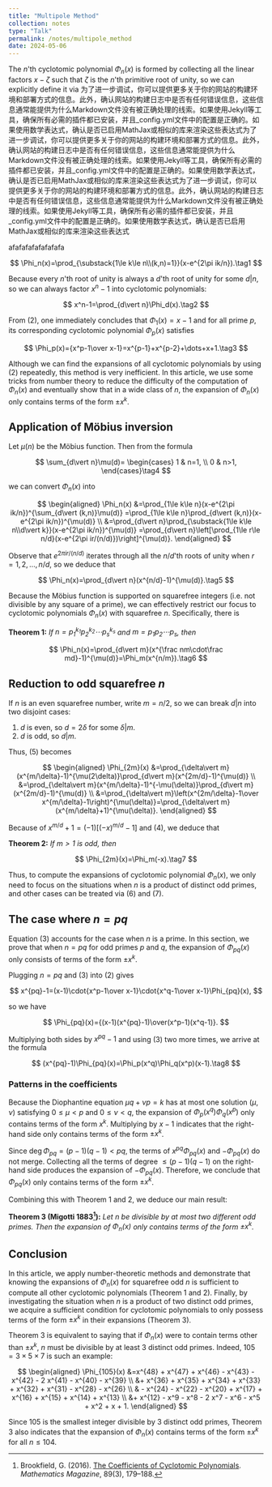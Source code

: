 ```yaml
---
title: "Multipole Method"
collection: notes
type: "Talk"
permalink: /notes/multipole_method
date: 2024-05-06
---
```



The $n$'th cyclotomic polynomial $\Phi_n(x)$ is formed by collecting all the linear factors $x-\zeta$ such that $\zeta$ is the $n$'th primitive root of unity, so we can explicitly define it via 为了进一步调试，你可以提供更多关于你的网站的构建环境和部署方式的信息。此外，确认网站的构建日志中是否有任何错误信息，这些信息通常能提供为什么Markdown文件没有被正确处理的线索。如果使用Jekyll等工具，确保所有必需的插件都已安装，并且_config.yml文件中的配置是正确的。如果使用数学表达式，确认是否已启用MathJax或相似的库来渲染这些表达式为了进一步调试，你可以提供更多关于你的网站的构建环境和部署方式的信息。此外，确认网站的构建日志中是否有任何错误信息，这些信息通常能提供为什么Markdown文件没有被正确处理的线索。如果使用Jekyll等工具，确保所有必需的插件都已安装，并且_config.yml文件中的配置是正确的。如果使用数学表达式，确认是否已启用MathJax或相似的库来渲染这些表达式为了进一步调试，你可以提供更多关于你的网站的构建环境和部署方式的信息。此外，确认网站的构建日志中是否有任何错误信息，这些信息通常能提供为什么Markdown文件没有被正确处理的线索。如果使用Jekyll等工具，确保所有必需的插件都已安装，并且_config.yml文件中的配置是正确的。如果使用数学表达式，确认是否已启用MathJax或相似的库来渲染这些表达式

afafafafafafafafa

$$
\Phi_n(x)=\prod_{\substack{1\le k\le n\\(k,n)=1}}(x-e^{2\pi ik/n}).\tag1
$$

Because every $n$'th root of unity is always a $d$'th root of unity for some $d\vert n$, so we can always factor $x^n-1$ into cyclotomic polynomials:

$$
x^n-1=\prod_{d\vert n}\Phi_d(x).\tag2
$$

From (2), one immediately concludes that $\Phi_1(x)=x-1$ and for all prime $p$, its corresponding cyclotomic polynomial $\Phi_p(x)$ satisfies

$$
\Phi_p(x)={x^p-1\over x-1}=x^{p-1}+x^{p-2}+\dots+x+1.\tag3
$$

Although we can find the expansions of all cyclotomic polynomials by using (2) repeatedly, this method is very inefficient. In this article, we use some tricks from number theory to reduce the difficulty of the computation of $\Phi_n(x)$ and eventually show that in a wide class of $n$, the expansion of $\Phi_n(x)$ only contains terms of the form $\pm x^k$.

## Application of Möbius inversion

Let $\mu(n)$ be the Möbius function. Then from the formula

$$
\sum_{d\vert n}\mu(d)=
\begin{cases}
1 & n=1, \\
0 & n>1,
\end{cases}\tag4
$$

we can convert $\Phi_n(x)$ into

$$
\begin{aligned}
\Phi_n(x)
&=\prod_{1\le k\le n}(x-e^{2\pi ik/n})^{\sum_{d\vert (k,n)}\mu(d)} =\prod_{1\le k\le n}\prod_{d\vert (k,n)}(x-e^{2\pi ik/n})^{\mu(d)} \\
&=\prod_{d\vert n}\prod_{\substack{1\le k\le n\\d\vert k}}(x-e^{2\pi ik/n})^{\mu(d)}
=\prod_{d\vert n}\left[\prod_{1\le r\le n/d}(x-e^{2\pi ir/(n/d)})\right]^{\mu(d)}.
\end{aligned}
$$

Observe that $e^{2\pi ir/(n/d)}$ iterates through all the $n/d$'th roots of unity when $r=1,2,\dots,n/d$, so we deduce that

$$
\Phi_n(x)=\prod_{d\vert n}(x^{n/d}-1)^{\mu(d)}.\tag5
$$

Because the Möbius function is supported on squarefree integers (i.e. not divisible by any square of a prime), we can effectively restrict our focus to cyclotomic polynomials $\Phi_n(x)$ with squarefree $n$. Specifically, there is

**Theorem 1:** *If $n=p_1^{k_1}p_2^{k_2}\cdots p_s^{k_s}$ and $m=p_1p_2\cdots p_s$, then*

$$
\Phi_n(x)=\prod_{d\vert m}(x^{\frac nm\cdot\frac md}-1)^{\mu(d)}=\Phi_m(x^{n/m}).\tag6
$$

## Reduction to odd squarefree $n$

If $n$ is an even squarefree number, write $m=n/2$, so we can break $d\vert n$ into two disjoint cases:

1. $d$ is even, so $d=2\delta$ for some $\delta\vert m$.
2. $d$ is odd, so $d\vert m$.

Thus, (5) becomes

$$
\begin{aligned}
\Phi_{2m}(x)
&=\prod_{\delta\vert m}(x^{m/\delta}-1)^{\mu(2\delta)}\prod_{d\vert m}(x^{2m/d}-1)^{\mu(d)} \\
&=\prod_{\delta\vert m}(x^{m/\delta}-1)^{-\mu(\delta)}\prod_{d\vert m}(x^{2m/d}-1)^{\mu(d)} \\
&=\prod_{\delta\vert m}\left(x^{2m/\delta}-1\over x^{m/\delta}-1\right)^{\mu(\delta)}=\prod_{\delta\vert m}(x^{m/\delta}+1)^{\mu(\delta)}.
\end{aligned}
$$

Because of $x^{m/d}+1=(-1)[(-x)^{m/d}-1]$ and (4), we deduce that

**Theorem 2:** *If $m>1$ is odd, then*

$$
\Phi_{2m}(x)=\Phi_m(-x).\tag7
$$

Thus, to compute the expansions of cyclotomic polynomial $\Phi_n(x)$, we only need to focus on the situations when $n$ is a product of distinct odd primes, and other cases can be treated via (6) and (7).

## The case where $n=pq$

Equation (3) accounts for the case when $n$ is a prime. In this section, we prove that when $n=pq$ for odd primes $p$ and $q$, the expansion of $\Phi_{pq}(x)$ only consists of terms of the form $\pm x^k$.

Plugging $n=pq$ and (3) into (2) gives

$$
x^{pq}-1=(x-1)\cdot{x^p-1\over x-1}\cdot{x^q-1\over x-1}\Phi_{pq}(x),
$$

so we have

$$
\Phi_{pq}(x)={(x-1)(x^{pq}-1)\over(x^p-1)(x^q-1)}.
$$

Multiplying both sides by $x^{pq}-1$ and using (3) two more times, we arrive at the formula

$$
(x^{pq}-1)\Phi_{pq}(x)=\Phi_p(x^q)\Phi_q(x^p)(x-1).\tag8
$$

### Patterns in the coefficients

Because the Diophantine equation $\mu q+\nu p=k$ has at most one solution $(\mu,\nu)$ satisfying $0\le\mu<p$ and $0\le\nu<q$, the expansion of $\Phi_p(x^q)\Phi_q(x^p)$ only contains terms of the form $x^k$. Multiplying by $x-1$ indicates that the right-hand side only contains terms of the form $\pm x^k$.

Since $\deg\Phi_{pq}=(p-1)(q-1)<pq$, the terms of $x^{pq}\Phi_{pq}(x)$ and $-\Phi_{pq}(x)$ do not merge. Collecting all the terms of degree $\le(p-1)(q-1)$ on the right-hand side produces the expansion of $-\Phi_{pq}(x)$. Therefore, we conclude that $\Phi_{pq}(x)$ only contains terms of the form $\pm x^k$.

Combining this with Theorem 1 and 2, we deduce our main result:

**Theorem 3 (Migotti 1883[^1]):** *Let $n$ be divisible by at most two different odd primes. Then the expansion of $\Phi_n(x)$ only contains terms of the form $\pm x^k$.*

## Conclusion

In this article, we apply number-theoretic methods and demonstrate that knowing the expansions of $\Phi_n(x)$ for squarefree odd $n$ is sufficient to compute all other cyclotomic polynomials (Theorem 1 and 2). Finally, by investigating the situation when $n$ is a product of two distinct odd primes, we acquire a sufficient condition for cyclotomic polynomials to only possess terms of the form $\pm x^k$ in their expansions (Theorem 3).

Theorem 3 is equivalent to saying that if $\Phi_n(x)$ were to contain terms other than $\pm x^k$, $n$ must be divisible by at least 3 distinct odd primes. Indeed, $105=3\times5\times7$ is such an example:

$$
\begin{aligned}
\Phi_{105}(x)
&=x^{48} + x^{47} + x^{46} - x^{43} - x^{42} - 2 x^{41} - x^{40} - x^{39}  \\
&+ x^{36} + x^{35} + x^{34} + x^{33} + x^{32} + x^{31} - x^{28} - x^{26}  \\
& - x^{24} - x^{22} - x^{20} + x^{17} + x^{16} + x^{15} + x^{14} + x^{13} \\
&+ x^{12} - x^9 - x^8 - 2 x^7 - x^6 - x^5 + x^2 + x + 1.
\end{aligned}
$$

Since 105 is the smallest integer divisible by 3 distinct odd primes, Theorem 3 also indicates that the expansion of $\Phi_n(x)$ contains terms of the form $\pm x^k$ for all $n\le104$.

[^1]: Brookfield, G. (2016). [The Coefficients of Cyclotomic Polynomials](https://doi.org/10.4169/math.mag.89.3.179). *Mathematics Magazine*, 89(3), 179–188.

